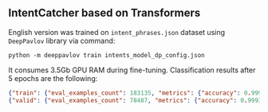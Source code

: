 ## IntentCatcher based on Transformers


English version was trained on `intent_phrases.json` dataset using `DeepPavlov` library via command:
```
python -m deeppavlov train intents_model_dp_config.json
```

It consumes 3.5Gb GPU RAM during fine-tuning. Classification results after 5 epochs are the following:
```json
{"train": {"eval_examples_count": 183135, "metrics": {"accuracy": 0.9997, "f1_weighted": 1.0, "f1_macro": 0.9999, "roc_auc": 1.0}, "time_spent": "0:03:32"}}
{"valid": {"eval_examples_count": 78487, "metrics": {"accuracy": 0.9993, "f1_weighted": 0.9999, "f1_macro": 0.9998, "roc_auc": 1.0}, "time_spent": "0:01:33"}}

```


